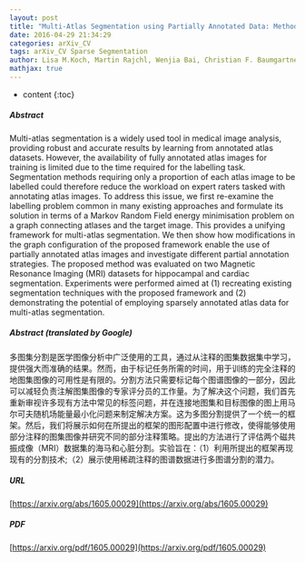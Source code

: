 ```yaml
---
layout: post
title: "Multi-Atlas Segmentation using Partially Annotated Data: Methods and Annotation Strategies"
date: 2016-04-29 21:34:29
categories: arXiv_CV
tags: arXiv_CV Sparse Segmentation
author: Lisa M.Koch, Martin Rajchl, Wenjia Bai, Christian F. Baumgartner, Tong Tong, Jonathan Passerat-Palmbach, Paul Aljabar, Daniel Rueckert
mathjax: true
---
```


* content
{:toc}

##### Abstract
Multi-atlas segmentation is a widely used tool in medical image analysis, providing robust and accurate results by learning from annotated atlas datasets. However, the availability of fully annotated atlas images for training is limited due to the time required for the labelling task. Segmentation methods requiring only a proportion of each atlas image to be labelled could therefore reduce the workload on expert raters tasked with annotating atlas images. To address this issue, we first re-examine the labelling problem common in many existing approaches and formulate its solution in terms of a Markov Random Field energy minimisation problem on a graph connecting atlases and the target image. This provides a unifying framework for multi-atlas segmentation. We then show how modifications in the graph configuration of the proposed framework enable the use of partially annotated atlas images and investigate different partial annotation strategies. The proposed method was evaluated on two Magnetic Resonance Imaging (MRI) datasets for hippocampal and cardiac segmentation. Experiments were performed aimed at (1) recreating existing segmentation techniques with the proposed framework and (2) demonstrating the potential of employing sparsely annotated atlas data for multi-atlas segmentation.

##### Abstract (translated by Google)
多图集分割是医学图像分析中广泛使用的工具，通过从注释的图集数据集中学习，提供强大而准确的结果。然而，由于标记任务所需的时间，用于训练的完全注释的地图集图像的可用性是有限的。分割方法只需要标记每个图谱图像的一部分，因此可以减轻负责注解图集图像的专家评分员的工作量。为了解决这个问题，我们首先重新审视许多现有方法中常见的标签问题，并在连接地图集和目标图像的图上用马尔可夫随机场能量最小化问题来制定解决方案。这为多图分割提供了一个统一的框架。然后，我们将展示如何在所提出的框架的图形配置中进行修改，使得能够使用部分注释的图集图像并研究不同的部分注释策略。提出的方法进行了评估两个磁共振成像（MRI）数据集的海马和心脏分割。实验旨在：（1）利用所提出的框架再现现有的分割技术;（2）展示使用稀疏注释的图谱数据进行多图谱分割的潜力。

##### URL
[https://arxiv.org/abs/1605.00029](https://arxiv.org/abs/1605.00029)

##### PDF
[https://arxiv.org/pdf/1605.00029](https://arxiv.org/pdf/1605.00029)

